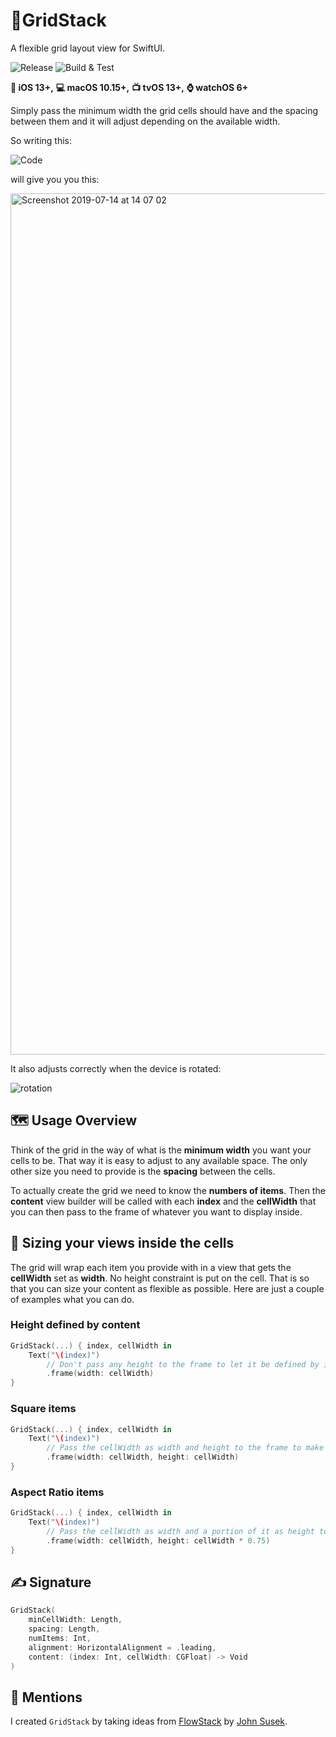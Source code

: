 # 📱GridStack

A flexible grid layout view for SwiftUI.

![Release](https://img.shields.io/github/v/release/pietropizzi/GridStack?color=blue&sort=semver)
![Build & Test](https://github.com/pietropizzi/GridStack/workflows/Build%20&%20Test/badge.svg)

**📱 iOS 13+,**
**💻 macOS 10.15+,**
**📺 tvOS 13+,**
**⌚ watchOS 6+**

Simply pass the minimum width the grid cells should have and the spacing between them and it will adjust depending on the available width.

So writing this:

![Code](https://user-images.githubusercontent.com/410305/74313631-5670ce80-4d74-11ea-9814-4e06e8463372.png)

will give you you this:

<img width="1378" alt="Screenshot 2019-07-14 at 14 07 02" src="https://user-images.githubusercontent.com/410305/61183368-de58f380-a640-11e9-9025-1c174c040c6e.png">


It also adjusts correctly when the device is rotated:

![rotation](https://user-images.githubusercontent.com/410305/61183421-6dfea200-a641-11e9-99c8-3f24cc35d1d8.gif)

## 🗺 Usage Overview

Think of the grid in the way of what is the **minimum width** you want your cells to be. That way it is easy to adjust to any available space. The only other size you need to provide is the **spacing** between the cells.

To actually create the grid we need to know the **numbers of items**. Then the **content** view builder will be called with each **index** and the **cellWidth** that you can then pass to the frame of whatever you want to display inside.

## 👕 Sizing your views inside the cells

The grid will wrap each item you provide with in a view that gets the **cellWidth** set as **width**. No height constraint is put on the cell. That is so that you can size your content as flexible as possible. Here are just a couple of examples what you can do.

### Height defined by content

```swift
GridStack(...) { index, cellWidth in
    Text("\(index)")
        // Don't pass any height to the frame to let it be defined by it's content
        .frame(width: cellWidth)
}
```

### Square items

```swift
GridStack(...) { index, cellWidth in
    Text("\(index)")
        // Pass the cellWidth as width and height to the frame to make a square
        .frame(width: cellWidth, height: cellWidth)
}
```

### Aspect Ratio items

```swift
GridStack(...) { index, cellWidth in
    Text("\(index)")
        // Pass the cellWidth as width and a portion of it as height to get a certain aspect ratio
        .frame(width: cellWidth, height: cellWidth * 0.75)
}
```

## ✍️ Signature

```swift
GridStack(
    minCellWidth: Length,
    spacing: Length,
    numItems: Int,
    alignment: HorizontalAlignment = .leading,
    content: (index: Int, cellWidth: CGFloat) -> Void
)
```

## 📝 Mentions

I created `GridStack` by taking ideas from [FlowStack](https://github.com/johnsusek/FlowStack) by [John Susek](https://github.com/johnsusek).
